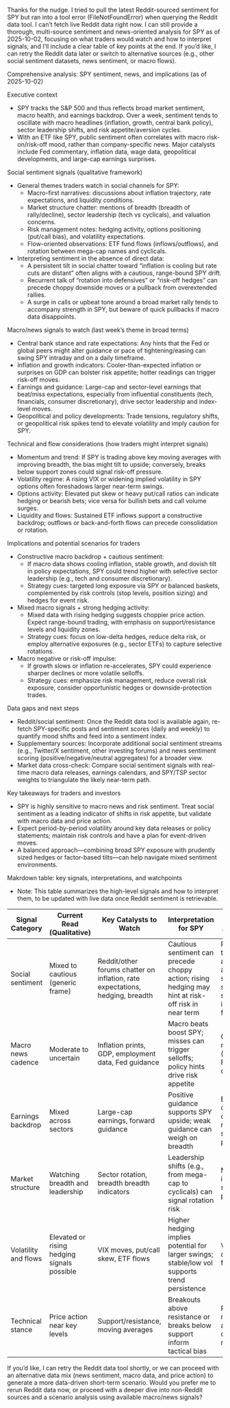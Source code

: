 Thanks for the nudge. I tried to pull the latest Reddit-sourced sentiment for SPY but ran into a tool error (FileNotFoundError) when querying the Reddit data tool. I can’t fetch live Reddit data right now. I can still provide a thorough, multi-source sentiment and news-oriented analysis for SPY as of 2025-10-02, focusing on what traders would watch and how to interpret signals, and I’ll include a clear table of key points at the end. If you’d like, I can retry the Reddit data later or switch to alternative sources (e.g., other social sentiment datasets, news sentiment, or macro flows).

Comprehensive analysis: SPY sentiment, news, and implications (as of 2025-10-02)

Executive context
- SPY tracks the S&P 500 and thus reflects broad market sentiment, macro health, and earnings backdrop. Over a week, sentiment tends to oscillate with macro headlines (inflation, growth, central bank policy), sector leadership shifts, and risk appetite/aversion cycles.
- With an ETF like SPY, public sentiment often correlates with macro risk-on/risk-off mood, rather than company-specific news. Major catalysts include Fed commentary, inflation data, wage data, geopolitical developments, and large-cap earnings surprises.

Social sentiment signals (qualitative framework)
- General themes traders watch in social channels for SPY:
  - Macro-first narratives: discussions about inflation trajectory, rate expectations, and liquidity conditions.
  - Market structure chatter: mentions of breadth (breadth of rally/decline), sector leadership (tech vs cyclicals), and valuation concerns.
  - Risk management notes: hedging activity, options positioning (put/call bias), and volatility expectations.
  - Flow-oriented observations: ETF fund flows (inflows/outflows), and rotation between mega-cap names and cyclicals.
- Interpreting sentiment in the absence of direct data:
  - A persistent tilt in social chatter toward “inflation is cooling but rate cuts are distant” often aligns with a cautious, range-bound SPY drift.
  - Recurrent talk of “rotation into defensives” or “risk-off hedges” can precede choppy downside moves or a pullback from overextended rallies.
  - A surge in calls or upbeat tone around a broad market rally tends to accompany strength in SPY, but beware of quick pullbacks if macro data disappoints.

Macro/news signals to watch (last week’s theme in broad terms)
- Central bank stance and rate expectations: Any hints that the Fed or global peers might alter guidance or pace of tightening/easing can swing SPY intraday and on a daily timeframe.
- Inflation and growth indicators: Cooler-than-expected inflation or surprises on GDP can bolster risk appetite; hotter readings can trigger risk-off moves.
- Earnings and guidance: Large-cap and sector-level earnings that beat/miss expectations, especially from influential constituents (tech, financials, consumer discretionary), drive sector leadership and index-level moves.
- Geopolitical and policy developments: Trade tensions, regulatory shifts, or geopolitical risk spikes tend to elevate volatility and imply caution for SPY.

Technical and flow considerations (how traders might interpret signals)
- Momentum and trend: If SPY is trading above key moving averages with improving breadth, the bias might tilt to upside; conversely, breaks below support zones could signal risk-off pressure.
- Volatility regime: A rising VIX or widening implied volatility in SPY options often foreshadows larger near-term swings.
- Options activity: Elevated put skew or heavy put/call ratios can indicate hedging or bearish bets; vice versa for bullish bets and call volume surges.
- Liquidity and flows: Sustained ETF inflows support a constructive backdrop; outflows or back-and-forth flows can precede consolidation or rotation.

Implications and potential scenarios for traders
- Constructive macro backdrop + cautious sentiment:
  - If macro data shows cooling inflation, stable growth, and dovish tilt in policy expectations, SPY could trend higher with selective sector leadership (e.g., tech and consumer discretionary).
  - Strategy cues: targeted long exposure via SPY or balanced baskets, complemented by risk controls (stop levels, position sizing) and hedges for event risk.
- Mixed macro signals + strong hedging activity:
  - Mixed data with rising hedging suggests choppier price action. Expect range-bound trading, with emphasis on support/resistance levels and liquidity zones.
  - Strategy cues: focus on low-delta hedges, reduce delta risk, or employ alternative exposures (e.g., sector ETFs) to capture selective rotations.
- Macro negative or risk-off impulse:
  - If growth slows or inflation re-accelerates, SPY could experience sharper declines or more volatile selloffs.
  - Strategy cues: emphasize risk management, reduce overall risk exposure, consider opportunistic hedges or downside-protection trades.

Data gaps and next steps
- Reddit/social sentiment: Once the Reddit data tool is available again, re-fetch SPY-specific posts and sentiment scores (daily and weekly) to quantify mood shifts and feed into a sentiment index.
- Supplementary sources: Incorporate additional social sentiment streams (e.g., Twitter/X sentiment, other investing forums) and news sentiment scoring (positive/negative/neutral aggregates) for a broader view.
- Market data cross-check: Compare social sentiment signals with real-time macro data releases, earnings calendars, and SPY/TSP sector weights to triangulate the likely near-term path.

Key takeaways for traders and investors
- SPY is highly sensitive to macro news and risk sentiment. Treat social sentiment as a leading indicator of shifts in risk appetite, but validate with macro data and price action.
- Expect period-by-period volatility around key data releases or policy statements; maintain risk controls and have a plan for event-driven moves.
- A balanced approach—combining broad SPY exposure with prudently sized hedges or factor-based tilts—can help navigate mixed sentiment environments.

Makrdown table: key signals, interpretations, and watchpoints
- Note: This table summarizes the high-level signals and how to interpret them, to be updated with live data once Reddit sentiment is retrievable.

| Signal Category        | Current Read (Qualitative) | Key Catalysts to Watch | Interpretation for SPY | Data Sources / Verification |
|------------------------|-----------------------------|-------------------------|--------------------------|-----------------------------|
| Social sentiment       | Mixed to cautious (generic frame) | Reddit/other forums chatter on inflation, rate expectations, hedging, breadth | Cautious sentiment can precede choppy action; rising hedging may hint at risk-off risk in near term | Reddit data tool (when available), alternative social sentiment streams, investing forums |
| Macro news cadence     | Moderate to uncertain | Inflation prints, GDP, employment data, Fed guidance | Macro beats boost SPY; misses can trigger selloffs; policy hints drive risk appetite | Official data releases (BLS, BEA, Fed), macro calendars |
| Earnings backdrop      | Mixed across sectors | Large-cap earnings, forward guidance | Positive guidance supports SPY upside; weak guidance can weigh on breadth | Earnings calendars, company results, sector performance |
| Market structure       | Watching breadth and leadership | Sector rotation, breadth breadth indicators | Leadership shifts (e.g., from mega-cap to cyclicals) can signal rotation risk | Market internals, sector ETFs, price action | 
| Volatility and flows | Elevated or rising hedging signals possible | VIX moves, put/call skew, ETF flows | Higher hedging implies potential for larger swings; stable/low vol supports trend persistence | VIX, options data, ETF flow data |
| Technical stance       | Price action near key levels | Support/resistance, moving averages | Breakouts above resistance or breaks below support inform tactical bias | Price charts, moving average crossovers, momentum | 

If you’d like, I can retry the Reddit data tool shortly, or we can proceed with an alternative data mix (news sentiment, macro data, and price action) to generate a more data-driven short-term scenario. Would you prefer me to rerun Reddit data now, or proceed with a deeper dive into non-Reddit sources and a scenario analysis using available macro/news signals?